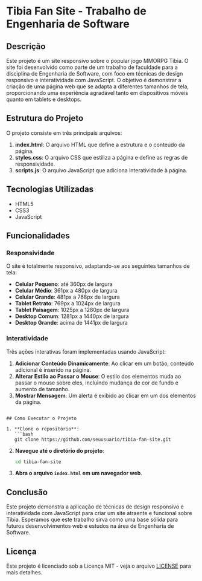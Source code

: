 # Tibia Fan Site - Trabalho de Engenharia de Software

## Descrição

Este projeto é um site responsivo sobre o popular jogo MMORPG Tibia. O site foi desenvolvido como parte de um trabalho de faculdade para a disciplina de Engenharia de Software, com foco em técnicas de design responsivo e interatividade com JavaScript. O objetivo é demonstrar a criação de uma página web que se adapta a diferentes tamanhos de tela, proporcionando uma experiência agradável tanto em dispositivos móveis quanto em tablets e desktops.

## Estrutura do Projeto

O projeto consiste em três principais arquivos:

1. **index.html**: O arquivo HTML que define a estrutura e o conteúdo da página.
2. **styles.css**: O arquivo CSS que estiliza a página e define as regras de responsividade.
3. **scripts.js**: O arquivo JavaScript que adiciona interatividade à página.

## Tecnologias Utilizadas

- HTML5
- CSS3
- JavaScript

## Funcionalidades

### Responsividade

O site é totalmente responsivo, adaptando-se aos seguintes tamanhos de tela:

- **Celular Pequeno**: até 360px de largura
- **Celular Médio**: 361px a 480px de largura
- **Celular Grande**: 481px a 768px de largura
- **Tablet Retrato**: 769px a 1024px de largura
- **Tablet Paisagem**: 1025px a 1280px de largura
- **Desktop Comum**: 1281px a 1440px de largura
- **Desktop Grande**: acima de 1441px de largura

### Interatividade

Três ações interativas foram implementadas usando JavaScript:

1. **Adicionar Conteúdo Dinamicamente**: Ao clicar em um botão, conteúdo adicional é inserido na página.
2. **Alterar Estilo ao Passar o Mouse**: O estilo dos elementos muda ao passar o mouse sobre eles, incluindo mudança de cor de fundo e aumento de tamanho.
3. **Mostrar Mensagem**: Um alerta é exibido ao clicar em um dos elementos da página.


```

## Como Executar o Projeto

1. **Clone o repositório**:
   ```bash
   git clone https://github.com/seuusuario/tibia-fan-site.git
   ```

2. **Navegue até o diretório do projeto**:
   ```bash
   cd tibia-fan-site
   ```

3. **Abra o arquivo `index.html` em um navegador web**.

## Conclusão

Este projeto demonstra a aplicação de técnicas de design responsivo e interatividade com JavaScript para criar um site atraente e funcional sobre Tibia. Esperamos que este trabalho sirva como uma base sólida para futuros desenvolvimentos web e estudos na área de Engenharia de Software.

## Licença

Este projeto é licenciado sob a Licença MIT - veja o arquivo [LICENSE](LICENSE) para mais detalhes.
